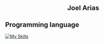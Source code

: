 <h2 align="center">Joel Arias</h2>



## Programming language

[![My Skills](https://skillicons.dev/icons?i=java,javascript,python,typescript&theme=dark)](https://skillicons.dev)

